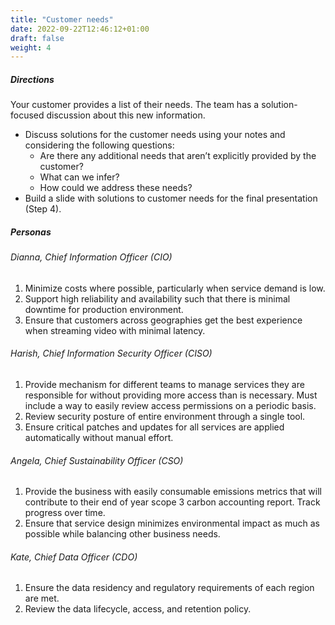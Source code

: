 ```yaml
---
title: "Customer needs"
date: 2022-09-22T12:46:12+01:00
draft: false
weight: 4
---
```


##### Directions
Your customer provides a list of their needs. The team has a solution-focused discussion about this new information.
- Discuss solutions for the customer needs using your notes and considering the following questions:
    - Are there any additional needs that aren’t explicitly provided by the customer?
    - What can we infer?
    - How could we address these needs?
- Build a slide with solutions to customer needs for the final presentation (Step 4).

##### Personas
###### Dianna, Chief Information Officer (CIO)
1. Minimize costs where possible, particularly when service demand is low.
2. Support high reliability and availability such that there is minimal downtime for production environment.
3. Ensure that customers across geographies get the best experience when streaming video with minimal latency.

###### Harish, Chief Information Security Officer (CISO)
1. Provide mechanism for different teams to manage services they are responsible for without providing more access than is necessary. Must include a way to easily review access permissions on a periodic basis.
2. Review security posture of entire environment through a single tool.
3. Ensure critical patches and updates for all services are applied automatically without manual effort.

###### Angela, Chief Sustainability Officer (CSO)
1. Provide the business with easily consumable emissions metrics that will contribute to their end of year scope 3 carbon accounting report. Track progress over time.
2. Ensure that service design minimizes environmental impact as much as possible while balancing other business needs.

###### Kate, Chief Data Officer (CDO)
1. Ensure the data residency and regulatory requirements of each region are met.
2. Review the data lifecycle, access, and retention policy.
